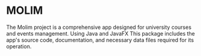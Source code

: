 # MOLIM
The Molim project is a comprehensive app designed for university courses and events management. Using Java and JavaFX This package includes the app's source code, documentation, and necessary data files required for its operation.
